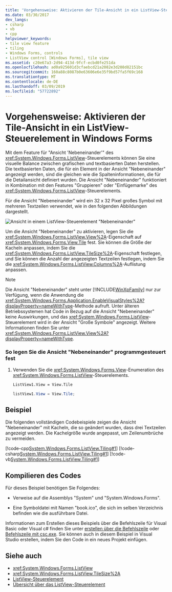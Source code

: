 ```yaml
---
title: 'Vorgehensweise: Aktivieren der Tile-Ansicht in ein ListView-Steuerelement in Windows Forms'
ms.date: 03/30/2017
dev_langs:
- csharp
- vb
- cpp
helpviewer_keywords:
- tile view feature
- tiling
- Windows Forms, controls
- ListView control [Windows Forms], tile view
ms.assetid: c20e67a3-2d94-413d-9fcf-ecbd0fe251da
ms.openlocfilehash: ad0a925601d3cfaebcd21a2082e3d208d82151bc
ms.sourcegitcommit: 160a88c8087b0e63606e6e35f9bd57fa5f69c168
ms.translationtype: MT
ms.contentlocale: de-DE
ms.lasthandoff: 03/09/2019
ms.locfileid: "57722892"
---
```

# <a name="how-to-enable-tile-view-in-a-windows-forms-listview-control"></a>Vorgehensweise: Aktivieren der Tile-Ansicht in ein ListView-Steuerelement in Windows Forms
Mit dem Feature für "Ansicht 'Nebeneinander'" des <xref:System.Windows.Forms.ListView>-Steuerelements können Sie eine visuelle Balance zwischen grafischen und textbasierten Daten herstellen. Die textbasierten Daten, die für ein Element in der Ansicht "Nebeneinander" angezeigt werden, sind die gleichen wie die Spalteninformationen, die für die Detailansicht definiert wurden. Die Ansicht "Nebeneinander" funktioniert in Kombination mit den Features "Gruppieren" oder "Einfügemarke" des <xref:System.Windows.Forms.ListView>-Steuerelements.  
  
 Für die Ansicht "Nebeneinander" wird ein 32 x 32 Pixel großes Symbol mit mehreren Textzeilen verwendet, wie in den folgenden Abbildungen dargestellt.  
  
 ![Ansicht in einem ListView-Steuerelement "Nebeneinander"](./media/how-to-enable-tile-view-in-a-windows-forms-listview-control/tile-view-in-listview-control.gif "Kachel Ansichtssymbole und Text")  
 
 Um die Ansicht "Nebeneinander" zu aktivieren, legen Sie die <xref:System.Windows.Forms.ListView.View%2A>-Eigenschaft auf <xref:System.Windows.Forms.View.Tile> fest. Sie können die Größe der Kacheln anpassen, indem Sie die <xref:System.Windows.Forms.ListView.TileSize%2A>-Eigenschaft festlegen, und Sie können die Anzahl der angezeigten Textzeilen festlegen, indem Sie die <xref:System.Windows.Forms.ListView.Columns%2A>-Auflistung anpassen.  
  
> [!NOTE]
>  Die Ansicht "Nebeneinander" steht unter [!INCLUDE[WinXpFamily](../../../../includes/winxpfamily-md.md)] nur zur Verfügung, wenn die Anwendung die <xref:System.Windows.Forms.Application.EnableVisualStyles%2A?displayProperty=nameWithType>-Methode aufruft. Unter älteren Betriebssystemen hat Code in Bezug auf die Ansicht "Nebeneinander" keine Auswirkungen, und das <xref:System.Windows.Forms.ListView>-Steuerelement wird in der Ansicht "Große Symbole" angezeigt. Weitere Informationen finden Sie unter <xref:System.Windows.Forms.ListView.View%2A?displayProperty=nameWithType>.  
  
### <a name="to-set-tile-view-programmatically"></a>So legen Sie die Ansicht "Nebeneinander" programmgesteuert fest  
  
1.  Verwenden Sie die <xref:System.Windows.Forms.View>-Enumeration des <xref:System.Windows.Forms.ListView>-Steuerelements.  
  
    ```vb  
    ListView1.View = View.Tile  
    ```  
  
    ```csharp  
    listView1.View = View.Tile;  
    ```  
  
## <a name="example"></a>Beispiel  
 Die folgenden vollständigen Codebeispiele zeigen die Ansicht "Nebeneinander" mit Kacheln, die so geändert wurden, dass drei Textzeilen angezeigt werden. Die Kachelgröße wurde angepasst, um Zeilenumbrüche zu vermeiden.  
  
 [!code-cpp[System.Windows.Forms.ListView.Tiling#1](~/samples/snippets/cpp/VS_Snippets_Winforms/System.Windows.Forms.ListView.Tiling/CPP/listviewtilingexample.cpp#1)]
 [!code-csharp[System.Windows.Forms.ListView.Tiling#1](~/samples/snippets/csharp/VS_Snippets_Winforms/System.Windows.Forms.ListView.Tiling/CS/listviewtilingexample.cs#1)]
 [!code-vb[System.Windows.Forms.ListView.Tiling#1](~/samples/snippets/visualbasic/VS_Snippets_Winforms/System.Windows.Forms.ListView.Tiling/VB/listviewtilingexample.vb#1)]  
  
## <a name="compiling-the-code"></a>Kompilieren des Codes  
 Für dieses Beispiel benötigen Sie Folgendes:  
  
-   Verweise auf die Assemblys "System" und "System.Windows.Forms".  
  
-   Eine Symboldatei mit Namen "book.ico", die sich im selben Verzeichnis befinden wie die ausführbare Datei.  
  
 Informationen zum Erstellen dieses Beispiels über die Befehlszeile für Visual Basic oder Visual c# finden Sie unter [erstellen über die Befehlszeile](../../../visual-basic/reference/command-line-compiler/building-from-the-command-line.md) oder [Befehlszeile mit csc.exe](../../../csharp/language-reference/compiler-options/command-line-building-with-csc-exe.md). Sie können auch in diesem Beispiel in Visual Studio erstellen, indem Sie den Code in ein neues Projekt einfügen.  
  
## <a name="see-also"></a>Siehe auch
- <xref:System.Windows.Forms.ListView>
- <xref:System.Windows.Forms.ListView.TileSize%2A>
- [ListView-Steuerelement](listview-control-windows-forms.md)
- [Übersicht über das ListView-Steuerelement](listview-control-overview-windows-forms.md)
